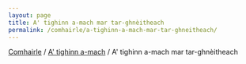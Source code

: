 ```yaml
---
layout: page
title: A' tighinn a-mach mar tar-ghnèitheach
permalink: /comhairle/a-tighinn-a-mach-mar-tar-ghneitheach/
---
```


[Comhairle]({{site.baseurl}}/comhairle/) / [A' tighinn a-mach]({{site.baseurl}}/comhairle/a-tighinn-a-mach/) / A' tighinn a-mach mar tar-ghnèitheach
